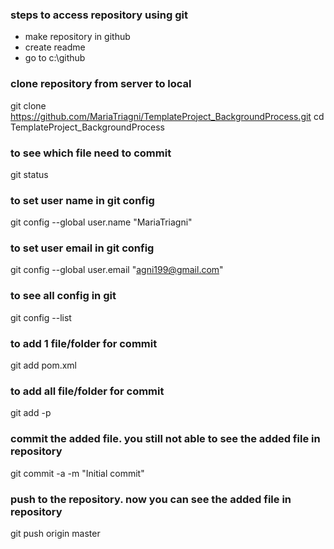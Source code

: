 
### steps to access repository using git
- make repository in github
- create readme
- go to c:\github

### clone repository from server to local
git clone https://github.com/MariaTriagni/TemplateProject_BackgroundProcess.git
cd TemplateProject_BackgroundProcess

### to see which file need to commit
git status
	
### to set user name in git config 
git config --global user.name "MariaTriagni"

### to set user email in git config 
git config --global user.email "agni199@gmail.com"

### to see all config in git
git config --list
	
### to add 1 file/folder for commit
git add pom.xml

### to add all file/folder for commit
git add -p

### commit the added file. you still not able to see the added file in repository
git commit -a -m "Initial commit"

### push to the repository. now you can see the added file in repository
git push origin master
	